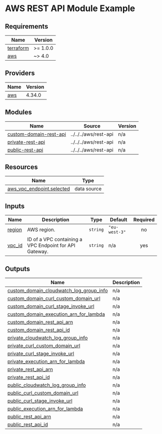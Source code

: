 # AWS REST API Module Example

<!-- BEGIN_TF_DOCS -->
## Requirements

| Name | Version |
|------|---------|
| <a name="requirement_terraform"></a> [terraform](#requirement\_terraform) | >= 1.0.0 |
| <a name="requirement_aws"></a> [aws](#requirement\_aws) | ~> 4.0 |

## Providers

| Name | Version |
|------|---------|
| <a name="provider_aws"></a> [aws](#provider\_aws) | 4.34.0 |

## Modules

| Name | Source | Version |
|------|--------|---------|
| <a name="module_custom-domain-rest-api"></a> [custom-domain-rest-api](#module\_custom-domain-rest-api) | ../../../aws/rest-api | n/a |
| <a name="module_private-rest-api"></a> [private-rest-api](#module\_private-rest-api) | ../../../aws/rest-api | n/a |
| <a name="module_public-rest-api"></a> [public-rest-api](#module\_public-rest-api) | ../../../aws/rest-api | n/a |

## Resources

| Name | Type |
|------|------|
| [aws_vpc_endpoint.selected](https://registry.terraform.io/providers/hashicorp/aws/latest/docs/data-sources/vpc_endpoint) | data source |

## Inputs

| Name | Description | Type | Default | Required |
|------|-------------|------|---------|:--------:|
| <a name="input_region"></a> [region](#input\_region) | AWS region. | `string` | `"eu-west-3"` | no |
| <a name="input_vpc_id"></a> [vpc\_id](#input\_vpc\_id) | ID of a VPC containing a VPC Endpoint for API Gateway. | `string` | n/a | yes |

## Outputs

| Name | Description |
|------|-------------|
| <a name="output_custom_domain_cloudwatch_log_group_info"></a> [custom\_domain\_cloudwatch\_log\_group\_info](#output\_custom\_domain\_cloudwatch\_log\_group\_info) | n/a |
| <a name="output_custom_domain_curl_custom_domain_url"></a> [custom\_domain\_curl\_custom\_domain\_url](#output\_custom\_domain\_curl\_custom\_domain\_url) | n/a |
| <a name="output_custom_domain_curl_stage_invoke_url"></a> [custom\_domain\_curl\_stage\_invoke\_url](#output\_custom\_domain\_curl\_stage\_invoke\_url) | n/a |
| <a name="output_custom_domain_execution_arn_for_lambda"></a> [custom\_domain\_execution\_arn\_for\_lambda](#output\_custom\_domain\_execution\_arn\_for\_lambda) | n/a |
| <a name="output_custom_domain_rest_api_arn"></a> [custom\_domain\_rest\_api\_arn](#output\_custom\_domain\_rest\_api\_arn) | n/a |
| <a name="output_custom_domain_rest_api_id"></a> [custom\_domain\_rest\_api\_id](#output\_custom\_domain\_rest\_api\_id) | n/a |
| <a name="output_private_cloudwatch_log_group_info"></a> [private\_cloudwatch\_log\_group\_info](#output\_private\_cloudwatch\_log\_group\_info) | n/a |
| <a name="output_private_curl_custom_domain_url"></a> [private\_curl\_custom\_domain\_url](#output\_private\_curl\_custom\_domain\_url) | n/a |
| <a name="output_private_curl_stage_invoke_url"></a> [private\_curl\_stage\_invoke\_url](#output\_private\_curl\_stage\_invoke\_url) | n/a |
| <a name="output_private_execution_arn_for_lambda"></a> [private\_execution\_arn\_for\_lambda](#output\_private\_execution\_arn\_for\_lambda) | n/a |
| <a name="output_private_rest_api_arn"></a> [private\_rest\_api\_arn](#output\_private\_rest\_api\_arn) | n/a |
| <a name="output_private_rest_api_id"></a> [private\_rest\_api\_id](#output\_private\_rest\_api\_id) | n/a |
| <a name="output_public_cloudwatch_log_group_info"></a> [public\_cloudwatch\_log\_group\_info](#output\_public\_cloudwatch\_log\_group\_info) | n/a |
| <a name="output_public_curl_custom_domain_url"></a> [public\_curl\_custom\_domain\_url](#output\_public\_curl\_custom\_domain\_url) | n/a |
| <a name="output_public_curl_stage_invoke_url"></a> [public\_curl\_stage\_invoke\_url](#output\_public\_curl\_stage\_invoke\_url) | n/a |
| <a name="output_public_execution_arn_for_lambda"></a> [public\_execution\_arn\_for\_lambda](#output\_public\_execution\_arn\_for\_lambda) | n/a |
| <a name="output_public_rest_api_arn"></a> [public\_rest\_api\_arn](#output\_public\_rest\_api\_arn) | n/a |
| <a name="output_public_rest_api_id"></a> [public\_rest\_api\_id](#output\_public\_rest\_api\_id) | n/a |
<!-- END_TF_DOCS -->